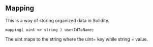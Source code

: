 ## Mapping

This is a way of storing organized data in Solidity.

`mapping( uint => string ) userIdToName;`

The uint maps to the string where the uint= key while string = value.



